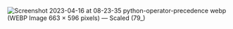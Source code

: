 ![Screenshot 2023-04-16 at 08-23-35 python-operator-precedence webp (WEBP Image 663 × 596 pixels) — Scaled (79_)](https://user-images.githubusercontent.com/76912120/232276671-ea34366f-bfb2-4a23-938b-a0161cc6093f.png)
